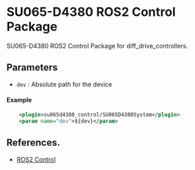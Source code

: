 # SU065-D4380 ROS2 Control Package
SU065-D4380 ROS2 Control Package for diff_drive_controllers.

## Parameters
- `dev` : Absolute path for the device

#### Example

```xml
    <plugin>su065d4380_control/SU065D4380System</plugin>
    <param name="dev">${dev}</param>
```

## References.
- [ROS2 Control](https://control.ros.org/galactic/index.html)
